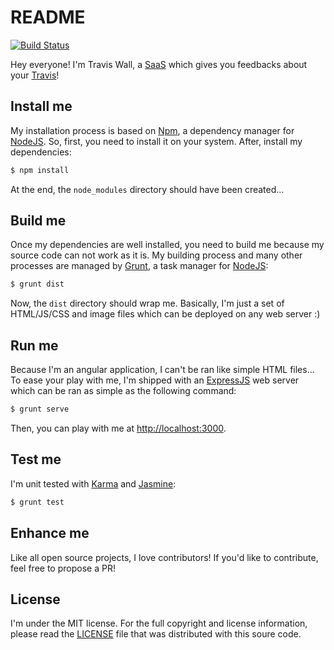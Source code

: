# README

[![Build Status](https://secure.travis-ci.org/egeloen/travis-wall.png)](http://travis-ci.org/egeloen/travis-wall)

Hey everyone! I'm Travis Wall, a [SaaS](http://en.wikipedia.org/wiki/Software_as_a_service) which gives you feedbacks
about your [Travis](https://travis-ci.org/)!

## Install me

My installation process is based on [Npm](https://npmjs.org/), a dependency manager for [NodeJS](http://nodejs.org/).
So, first, you need to install it on your system. After, install my dependencies:

``` bash
$ npm install
```

At the end, the `node_modules` directory should have been created...

## Build me

Once my dependencies are well installed, you need to build me because my source code can not work as it is. My building
process and many other processes are managed by [Grunt](http://gruntjs.com/), a task manager for
[NodeJS](http://nodejs.org/):

``` bash
$ grunt dist
```

Now, the `dist` directory should wrap me. Basically, I'm just a set of HTML/JS/CSS and image files which can be
deployed on any web server :)

## Run me

Because I'm an angular application, I can't be ran like simple HTML files... To ease your play with me, I'm shipped
with an [ExpressJS](http://expressjs.com/) web server which can be ran as simple as the following command:

``` bash
$ grunt serve
```

Then, you can play with me at [http://localhost:3000](http://localhost:3000/).

## Test me

I'm unit tested with [Karma](http://karma-runner.github.io/) and [Jasmine](http://pivotal.github.io/jasmine/):

``` bash
$ grunt test
```

## Enhance me

Like all open source projects, I love contributors! If you'd like to contribute, feel free to propose a PR!

## License

I'm under the MIT license. For the full copyright and license information, please read the
[LICENSE](https://github.com/egeloen/travis-wall/blob/master/LICENSE) file that was distributed with this soure code.
